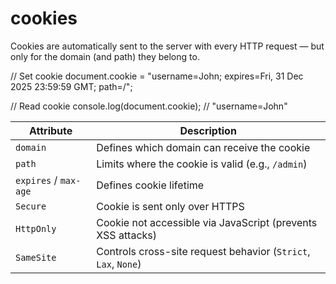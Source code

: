 # cookies

Cookies are automatically sent to the server with every HTTP request — but only for the domain (and path) they belong to.


// Set cookie
document.cookie = "username=John; expires=Fri, 31 Dec 2025 23:59:59 GMT; path=/";

// Read cookie
console.log(document.cookie); // "username=John"


| Attribute             | Description                                                    |
| --------------------- | -------------------------------------------------------------- |
| `domain`              | Defines which domain can receive the cookie                    |
| `path`                | Limits where the cookie is valid (e.g., `/admin`)              |
| `expires` / `max-age` | Defines cookie lifetime                                        |
| `Secure`              | Cookie is sent only over HTTPS                                 |
| `HttpOnly`            | Cookie not accessible via JavaScript (prevents XSS attacks)    |
| `SameSite`            | Controls cross-site request behavior (`Strict`, `Lax`, `None`) |
